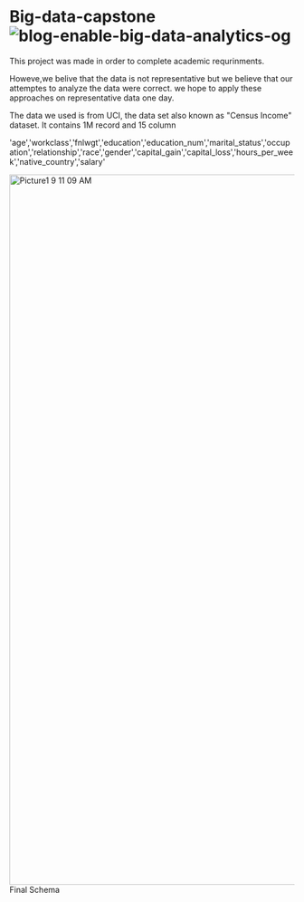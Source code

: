 # Big-data-capstone![blog-enable-big-data-analytics-og](https://user-images.githubusercontent.com/123067862/213409693-d0fd80b8-a957-41c6-9787-16108f74abf8.jpeg)
This project was made in order to complete academic requrinments.

Howeve,we belive that the data is not representative but we believe that our attemptes to analyze the data were correct.
we hope to apply these approaches on representative data one day.

The data we used is from UCI, the data set also known as "Census Income" dataset.
It contains 1M record and 15 column

'age','workclass','fnlwgt','education','education_num','marital_status','occupation','relationship','race','gender','capital_gain','capital_loss','hours_per_week','native_country','salary'



<img width="1255" alt="Picture1 9 11 09 AM" src="https://user-images.githubusercontent.com/123067862/213412974-662d6ad2-555e-46a7-ad02-8fcc34a202f3.png">
Final Schema
